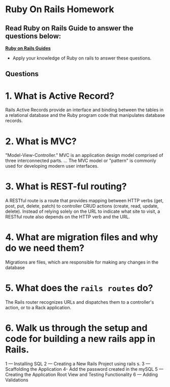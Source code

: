 # Ruby On Rails Homework

## Read Ruby on Rails Guide to answer the questions below:
**[Ruby on Rails Guides](https://guides.rubyonrails.org/)**
- Apply your knowledge of Ruby on rails to answer these questions.

## Questions
# 1. What is Active Record?
Rails Active Records provide an interface and binding between the tables in a relational database and the Ruby program code that manipulates database records. 

# 2. What is MVC?
 "Model-View-Controller." MVC is an application design model comprised of three interconnected parts. ... The MVC model or "pattern" is commonly used for developing modern user interfaces.
 
 
# 3. What is REST-ful routing?
A RESTful route is a route that provides mapping between HTTP verbs (get, post, put, delete, patch) to controller CRUD actions (create, read, update, delete). Instead of relying solely on the URL to indicate what site to visit, a RESTful route also depends on the HTTP verb and the URL.



# 4. What are migration files and why do we need them?
Migrations are files, which are responsible for making any changes in the database


# 5. What does the `rails routes` do?

The Rails router recognizes URLs and dispatches them to a controller's action, or to a Rack application.


# 6. Walk us through the setup and code for building a new rails app in Rails.

  1 — Installing SQL
  2 — Creating a New Rails Project using rails s.
  3 — Scaffolding the Application
  4- Add the password created in the mySQL
  5 — Creating the Application Root View and Testing Functionality
  6 — Adding Validations
